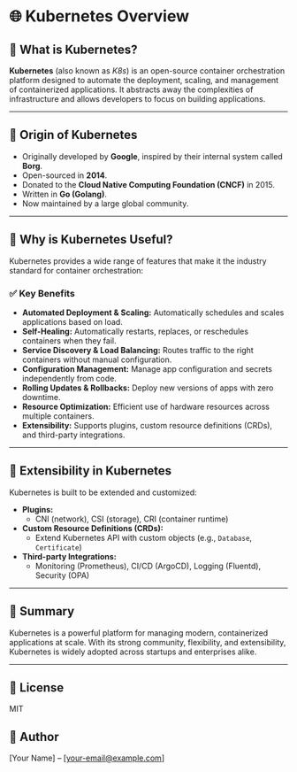 
# 🌐 Kubernetes Overview

## 📜 What is Kubernetes?

**Kubernetes** (also known as *K8s*) is an open-source container orchestration platform designed to automate the deployment, scaling, and management of containerized applications. It abstracts away the complexities of infrastructure and allows developers to focus on building applications.

---

## 🧬 Origin of Kubernetes

- Originally developed by **Google**, inspired by their internal system called **Borg**.
- Open-sourced in **2014**.
- Donated to the **Cloud Native Computing Foundation (CNCF)** in 2015.
- Written in **Go (Golang)**.
- Now maintained by a large global community.

---

## 🚀 Why is Kubernetes Useful?

Kubernetes provides a wide range of features that make it the industry standard for container orchestration:

### ✅ Key Benefits

- **Automated Deployment & Scaling:** Automatically schedules and scales applications based on load.
- **Self-Healing:** Automatically restarts, replaces, or reschedules containers when they fail.
- **Service Discovery & Load Balancing:** Routes traffic to the right containers without manual configuration.
- **Configuration Management:** Manage app configuration and secrets independently from code.
- **Rolling Updates & Rollbacks:** Deploy new versions of apps with zero downtime.
- **Resource Optimization:** Efficient use of hardware resources across multiple containers.
- **Extensibility:** Supports plugins, custom resource definitions (CRDs), and third-party integrations.

---

## 🔌 Extensibility in Kubernetes

Kubernetes is built to be extended and customized:

- **Plugins:**
  - CNI (network), CSI (storage), CRI (container runtime)
- **Custom Resource Definitions (CRDs):**
  - Extend Kubernetes API with custom objects (e.g., `Database`, `Certificate`)
- **Third-party Integrations:**
  - Monitoring (Prometheus), CI/CD (ArgoCD), Logging (Fluentd), Security (OPA)

---

## 🏁 Summary

Kubernetes is a powerful platform for managing modern, containerized applications at scale. With its strong community, flexibility, and extensibility, Kubernetes is widely adopted across startups and enterprises alike.

---

## 📁 License

MIT

## 🙋 Author

[Your Name] – [your-email@example.com]
